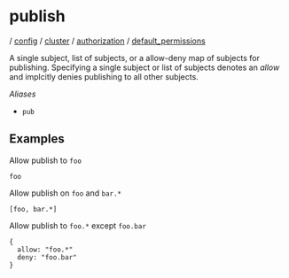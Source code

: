 # publish

/ [config](/ref/config/index.md) / [cluster](/ref/config/config/cluster/index.md) / [authorization](/ref/config/config/cluster/authorization/index.md) / [default_permissions](/ref/config/config/cluster/authorization/default_permissions/index.md)

A single subject, list of subjects, or a allow-deny map of
subjects for publishing. Specifying a single subject or list
of subjects denotes an _allow_ and implcitly denies publishing
to all other subjects.

_Aliases_

- `pub`

## Examples

Allow publish to `foo`

```
foo
```

Allow publish on `foo` and `bar.*`

```
[foo, bar.*]
```

Allow publish to `foo.*` except `foo.bar`

```
{
  allow: "foo.*"
  deny: "foo.bar"
}
```
